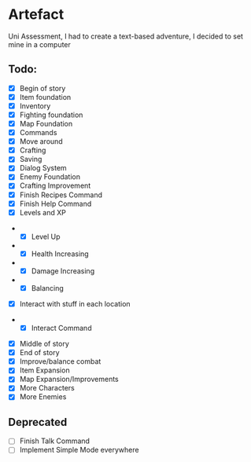 # Artefact
Uni Assessment, I had to create a text-based adventure, I decided to set mine in a computer

## Todo:
- [x] Begin of story
- [x] Item foundation
- [x] Inventory
- [x] Fighting foundation
- [x] Map Foundation
- [x] Commands
- [x] Move around
- [x] Crafting
- [x] Saving
- [x] Dialog System
- [x] Enemy Foundation
- [x] Crafting Improvement
- [x] Finish Recipes Command
- [x] Finish Help Command
- [x] Levels and XP
- - [x] Level Up
- - [x] Health Increasing
- - [x] Damage Increasing
- - [x] Balancing
- [x] Interact with stuff in each location
- - [x] Interact Command
- [x] Middle of story
- [x] End of story
- [x] Improve/balance combat
- [x] Item Expansion
- [x] Map Expansion/Improvements
- [x] More Characters
- [x] More Enemies

## Deprecated
- [ ] Finish Talk Command
- [ ] Implement Simple Mode everywhere